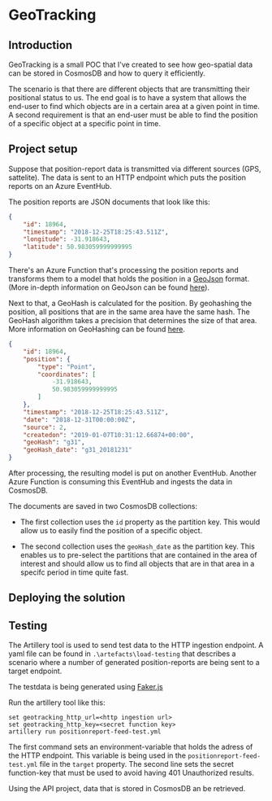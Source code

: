 # GeoTracking

## Introduction

GeoTracking is a small POC that I've created to see how geo-spatial data can be stored in CosmosDB and how to query it efficiently.

The scenario is that there are different objects that are transmitting their positional status to us.  The end goal is to have a system that allows the end-user to find which objects are in a certain area at a given point in time.  A second requirement is that an end-user must be able to find the position of a specific object at a specific point in time.

## Project setup

Suppose that position-report data is transmitted via different sources (GPS, sattelite).  The data is sent to an HTTP endpoint which puts the position reports on an Azure EventHub.

The position reports are JSON documents that look like this:

```json
{
    "id": 18964,
    "timestamp": "2018-12-25T18:25:43.511Z",
    "longitude": -31.918643,
    "latitude": 50.983059999999995
}
```

There's an Azure Function that's processing the position reports and transforms them to a model that holds the position in a [GeoJson](http://geojson.org/) format. (More in-depth information on GeoJson can be found [here](https://macwright.org/2015/03/23/geojson-second-bite.html)).

Next to that, a GeoHash is calculated for the position.  By geohashing the position, all positions that are in the same area have the same hash.  The GeoHash algorithm takes a precision that determines the size of that area.  More information on GeoHashing can be found [here](http://www.bigfastblog.com/geohash-intro).

```json
{
    "id": 18964,
    "position": {
        "type": "Point",
        "coordinates": [
            -31.918643,
            50.983059999999995
        ]
    },
    "timestamp": "2018-12-25T18:25:43.511Z",
    "date": "2018-12-31T00:00:00Z",
    "source": 2,
    "createdon": "2019-01-07T10:31:12.66874+00:00",
    "geoHash": "g31",
    "geoHash_date": "g31_20181231"
}
```

After processing, the resulting model is put on another EventHub.  Another Azure Function is consuming this EventHub and ingests the data in CosmosDB.

The documents are saved in two CosmosDB collections:

- The first collection uses the `id` property as the partition key.  This would allow us to easily find the position of a specific object.

- The second collection uses the `geoHash_date` as the partition key.  This enables us to pre-select the partitions that are contained in the area of interest and should allow us to find all objects that are in that area in a specifc period in time quite fast.

## Deploying the solution

## Testing

The Artillery tool is used to send test data to the HTTP ingestion endpoint.
A yaml file can be found in `.\artefacts\load-testing` that describes a scenario where a number of generated position-reports are being sent to a target endpoint.

The testdata is being generated using [Faker.js](https://github.com/marak/Faker.js/)

Run the artillery tool like this:

```
set geotracking_http_url=<http ingestion url>
set geotracking_http_key=<secret function key>
artillery run positionreport-feed-test.yml
```

The first command sets an environment-variable that holds the adress of the HTTP endpoint.  This variable is being used in the `positionreport-feed-test.yml` file in the `target` property.
The second line sets the secret function-key that must be used to avoid having 401 Unauthorized results.

Using the API project, data that is stored in CosmosDB an be retrieved.